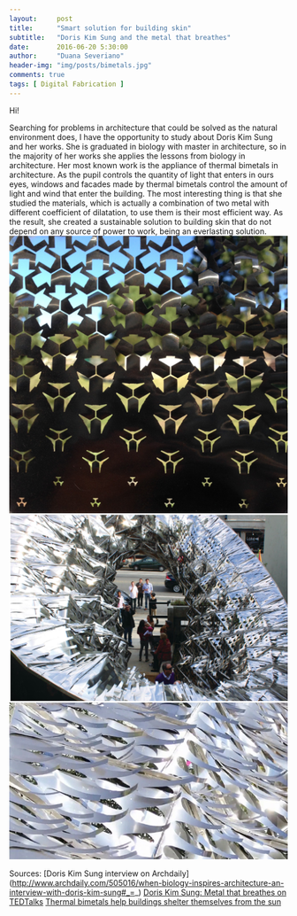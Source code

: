 ```yaml
---
layout:     post
title:      "Smart solution for building skin"
subtitle:   "Doris Kim Sung and the metal that breathes"
date:       2016-06-20 5:30:00
author:     "Duana Severiano"
header-img: "img/posts/bimetals.jpg"
comments: true
tags: [ Digital Fabrication ]
---
```

Hi!

Searching for problems in architecture that could be solved as the natural environment does, I have the opportunity to study about Doris Kim Sung and her works. She is graduated in biology with master in architecture, so in the majority of her works she applies the lessons from biology in architecture. Her most known work is the appliance of thermal bimetals in architecture. As the pupil controls the quantity of light that enters in ours eyes, windows and facades made by thermal bimetals control the amount of light and wind that enter the building. The most interesting thing is that she studied the materials, which is actually a combination of two metal with different coefficient of dilatation, to use them is their most efficient way. As the result, she created a sustainable solution to building skin that do not depend on any source of power to work, being an everlasting solution. 
![](/img/posts/bimetals1.jpg)
![](/img/posts/bimetals2.jpg)
![](/img/posts/bimetals4.jpg)

Sources:
[Doris Kim Sung interview on Archdaily] (http://www.archdaily.com/505016/when-biology-inspires-architecture-an-interview-with-doris-kim-sung#_=_)
[Doris Kim Sung: Metal that breathes on TEDTalks]( https://www.youtube.com/watch?v=wvIyVZf3qZU)
[Thermal bimetals help buildings shelter themselves from the sun](http://www.theverge.com/2012/10/27/3562340/doris-kim-sung-ted-thermal-biometals)
